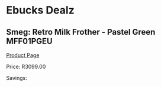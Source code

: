 
# Ebucks Dealz
## Smeg: Retro Milk Frother - Pastel Green MFF01PGEU
[Product Page](https://www.ebucks.com/web/shop/productSelected.do?prodId=1169582706&catId=1196428103)

Price: R3099.00

Savings: 


	